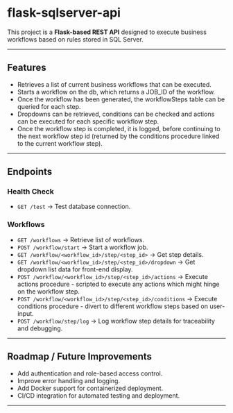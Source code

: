 # flask-sqlserver-api

This project is a **Flask-based REST API** designed to execute business workflows based on rules stored in SQL Server. 

---

## Features

- Retrieves a list of current business workflows that can be executed.
- Starts a workflow on the db, which returns a JOB_ID of the workflow.
- Once the workflow has been generated, the workflowSteps table can be queried for each step.
- Dropdowns can be retrieved, conditions can be checked and actions can be executed for each specific workflow step.
- Once the workflow step is completed, it is logged, before continuing to the next workflow step id (returned by the conditions procedure linked to the current workflow step).

---

## Endpoints

### Health Check

- `GET /test` → Test database connection.

### Workflows

- `GET /workflows` → Retrieve list of workflows.
- `POST /workflow/start` → Start a workflow job.
- `GET /workflow/<workflow_id>/step/<step_id>` → Get step details.
- `GET /workflow/<workflow_id>/step/<step_id>/dropdown` → Get dropdown list data for front-end display.
- `POST /workflow/<workflow_id>/step/<step_id>/actions` → Execute actions procedure - scripted to execute any actions which might hinge on the workflow step.
- `POST /workflow/<workflow_id>/step/<step_id>/conditions` → Execute conditions procedure - divert to different workflow steps based on user-input.
- `POST /workflow/step/log` → Log workflow step details for traceability and debugging.

---

## Roadmap / Future Improvements

- Add authentication and role-based access control.
- Improve error handling and logging.
- Add Docker support for containerized deployment.
- CI/CD integration for automated testing and deployment.

---
